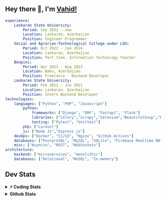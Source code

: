 
## Hey there 👋, I'm [Vahid!](https://github.com/vahidzhe/)

```yaml
experience:
    Lankaran State University:
        Period: Sep 2022 - now
        Location: Lankaran, Azerbaijan
        Position: Engineer Programmer
    Social and Agrarian-Technological College under LSU:
        Period: Oct 2023 - Jan 2024
        Location: Lankaran, Azerbaijan
        Position: Part time, Information Technology Teacher
    Bonpini:
        Period: Apr 2023 - Aug 2023
        Location: Baku, Azerbaijan
        Position: Freelance - Backend Developer 
    Lankaran State University:
        Period: Feb 2021 - Jun 2021
        Location: Lankaran, Azerbaijan
        Position: Intern Backend Developer
technologies:
    languages: ["Python", "PHP", "Javascript"]
        python:
            frameworks: ["Django", "DRF", "Fastapi", "Flask"]
            libraries: ["Celery","Scrapy","Selenium","BeautifulSoup","Requests"]
            testing: ["Pytest", "Unittest"]
        php: ["Laravel"]
        js: ["Node Js","Express js"]
    devOps: ["Docker", "CI/CD", "Nginx", "GitHub Actions"]
    databases: ["PostgreSQL", "MySQL", "SQLite", "Firebase Realtime DB", "Redis", "RabbitMQ"]
    misc: ["Asyncio", "REST", "WebSockets"]
architecture: 
    backend: ["microservices", "monolithic"]
    databases: ["Relational", "NoSQL", "In-memory"]
```



## Dev Stats

<details>
  <summary><b>⚡ Coding Stats</b></summary>

<!--START_SECTION:waka-->
![Code Time](http://img.shields.io/badge/Code%20Time-12%20hrs%207%20mins-blue)

![Profile Views](http://img.shields.io/badge/Profile%20Views-24-blue)

**🐱 My GitHub Data** 

> 📦 ? Used in GitHub's Storage 
 > 
> 🏆 267 Contributions in the Year 2024
 > 
> 💼 Opted to Hire
 > 
> 📜 11 Public Repositories 
 > 
> 🔑 0 Private Repositories 
 > 
**I'm an Early 🐤** 

```text
🌞 Morning                183 commits         █████░░░░░░░░░░░░░░░░░░░░   21.48 % 
🌆 Daytime                431 commits         █████████████░░░░░░░░░░░░   50.59 % 
🌃 Evening                165 commits         █████░░░░░░░░░░░░░░░░░░░░   19.37 % 
🌙 Night                  73 commits          ██░░░░░░░░░░░░░░░░░░░░░░░   08.57 % 
```


📊 **This Week I Spent My Time On** 

```text
🕑︎ Time Zone: Asia/Baku

💬 Programming Languages: 
Python                   7 hrs 11 mins       █████████████████████░░░░   82.82 % 
TOML                     33 mins             ██░░░░░░░░░░░░░░░░░░░░░░░   06.40 % 
Bash                     18 mins             █░░░░░░░░░░░░░░░░░░░░░░░░   03.49 % 
Other                    10 mins             ░░░░░░░░░░░░░░░░░░░░░░░░░   01.92 % 
CSV                      7 mins              ░░░░░░░░░░░░░░░░░░░░░░░░░   01.46 % 

🐱‍💻 Projects: 
fromfolio-backend-v2     6 hrs 30 mins       ███████████████████░░░░░░   75.00 % 
medical-saas-backend     1 hr 35 mins        █████░░░░░░░░░░░░░░░░░░░░   18.23 % 
fromfolio_scraping       13 mins             █░░░░░░░░░░░░░░░░░░░░░░░░   02.62 % 
fastapi                  13 mins             █░░░░░░░░░░░░░░░░░░░░░░░░   02.54 % 
integrify                8 mins              ░░░░░░░░░░░░░░░░░░░░░░░░░   01.60 % 
```

**I Mostly Code in Python** 

```text
Python                   21 repos            ██████████░░░░░░░░░░░░░░░   40.38 % 
JavaScript               12 repos            ██████░░░░░░░░░░░░░░░░░░░   23.08 % 
PHP                      7 repos             ███░░░░░░░░░░░░░░░░░░░░░░   13.46 % 
CSS                      5 repos             ██░░░░░░░░░░░░░░░░░░░░░░░   09.62 % 
Makefile                 1 repo              ░░░░░░░░░░░░░░░░░░░░░░░░░   01.92 % 
```




 Last Updated on 20/10/2024 00:40:46 UTC
<!--END_SECTION:waka-->
</details>


<details>
  <summary><b> Github Stats</b></summary>

  <br />
  <img height="180em" src="https://github-readme-stats.vercel.app/api?username=vahidzhe&show_icons=true&hide_border=true&&count_private=true&include_all_commits=true&theme=dark" />
  <img height="180em" src="https://github-readme-stats.vercel.app/api/top-langs/?username=vahidzhe&exclude_repo=django_recaptcha_v3,django_blog_v1,django_smartedu_course,css_layout1,bonpini_backend_codeigniter&show_icons=true&hide_border=true&layout=compact&theme=dark&langs_count=6"/>
</details>






